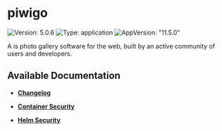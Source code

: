 # piwigo

![Version: 5.0.6](https://img.shields.io/badge/Version-5.0.6-informational?style=flat-square) ![Type: application](https://img.shields.io/badge/Type-application-informational?style=flat-square) ![AppVersion: "11.5.0"](https://img.shields.io/badge/AppVersion-"11.5.0"-informational?style=flat-square)

A is photo gallery software for the web, built by an active community of users and developers.

## Available Documentation

- [**Changelog**](CHANGELOG)

- [**Container Security**](container-security)

- [**Helm Security**](helm-security)

